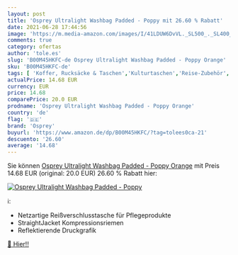 ```yaml
---
layout: post
title: 'Osprey Ultralight Washbag Padded - Poppy mit 26.60 % Rabatt'
date: 2021-06-28 17:44:56
image: 'https://m.media-amazon.com/images/I/41LDUW6DvVL._SL500_._SL400_.jpg'
comments: true
category: ofertas
author: 'tole.es'
slug: 'B00M45HKFC-de Osprey Ultralight Washbag Padded - Poppy Orange'
sku: 'B00M45HKFC-de'
tags: [ 'Koffer, Rucksäcke & Taschen','Kulturtaschen','Reise-Zubehör','Zubehör','osprey', ]
actualPrice: 14.68 EUR
currency: EUR
price: 14.68
comparePrice: 20.0 EUR
prodname: 'Osprey Ultralight Washbag Padded - Poppy Orange'
country: 'de'
flag: '🇩🇪'
brand: 'Osprey'
buyurl: 'https://www.amazon.de/dp/B00M45HKFC/?tag=tolees0ca-21'
descuento: '26.60'
average: '14.68'
---
```


Sie können [Osprey Ultralight Washbag Padded - Poppy Orange](https://www.amazon.de/dp/B00M45HKFC/?tag=tolees0ca-21) mit Preis 14.68 EUR (original: 20.0 EUR) 26.60 % Rabatt hier:

[![Osprey Ultralight Washbag Padded - Poppy](https://m.media-amazon.com/images/I/41LDUW6DvVL._SL500_._SL400_.jpg)](https://www.amazon.de/dp/B00M45HKFC/?tag=tolees0ca-21)

ℹ️:

- Netzartige Reißverschlusstasche für Pflegeprodukte
- StraightJacket Kompressionsriemen
- Reflektierende Druckgrafik

[🛒 Hier!!](https://www.amazon.de/dp/B00M45HKFC/?tag=tolees0ca-21)

